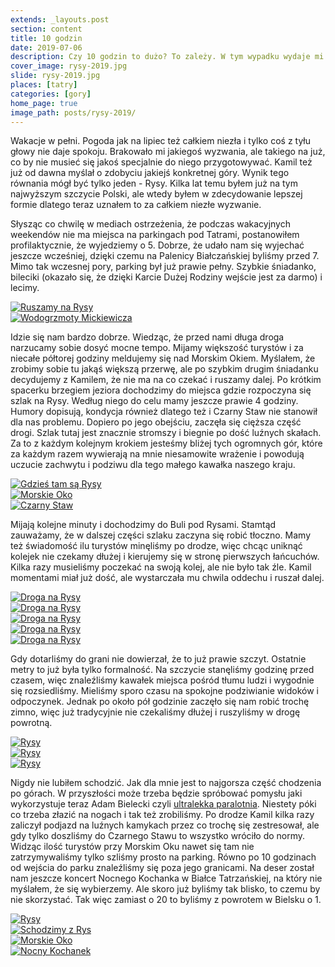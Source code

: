 ```yaml
---
extends: _layouts.post
section: content
title: 10 godzin
date: 2019-07-06
description: Czy 10 godzin to dużo? To zależy. W tym wypadku wydaje mi się, że tak akurat w sam raz.
cover_image: rysy-2019.jpg
slide: rysy-2019.jpg
places: [tatry]
categories: [gory]
home_page: true
image_path: posts/rysy-2019/
---
```


Wakacje w pełni. Pogoda jak na lipiec też całkiem niezła i tylko coś z tyłu głowy nie daje spokoju. Brakowało mi jakiegoś wyzwania, ale takiego na już, co by nie musieć się jakoś specjalnie do niego przygotowywać. Kamil też już od dawna myślał o zdobyciu jakiejś konkretnej góry. Wynik tego równania mógł być tylko jeden - Rysy. Kilka lat temu byłem już na tym najwyższym szczycie Polski, ale wtedy byłem w zdecydowanie lepszej formie dlatego teraz uznałem to za całkiem niezłe wyzwanie.

Słysząc co chwilę w mediach ostrzeżenia, że podczas wakacyjnych weekendów nie ma miejsca na parkingach pod Tatrami, postanowiłem profilaktycznie, że wyjedziemy o 5. Dobrze, że udało nam się wyjechać jeszcze wcześniej, dzięki czemu na Palenicy Białczańskiej byliśmy przed 7. Mimo tak wczesnej pory, parking był już prawie pełny. Szybkie śniadanko, bileciki (okazało się, że dzięki Karcie Dużej Rodziny wejście jest za darmo) i lecimy.

<div class="flex items-stretch justify-between w-full my-8 flex-wrap">
    <div class="w-full sm:w-1/2 sm:pr-2">
        <a href="{{ $page->cloudinary }}{{ $page->postPhoto }}/{{ $page->cloudinaryId }}/{{ $page->image_path }}startujemy.jpg">
            <img data-srcset="{{ $page->cloudinary }}{{ $page->postPhotoSmall }}/{{ $page->cloudinaryId }}/{{ $page->image_path }}startujemy.jpg 768w,{{ $page->cloudinary }}{{ $page->postPhoto }}/{{ $page->cloudinaryId }}/{{ $page->image_path }}startujemy.jpg 1400w" data-sizes="75vw,(min-width: 1024px) 900px" data-src="{{ $page->cloudinary }}{{ $page->postPhoto }}/{{ $page->cloudinaryId }}/{{ $page->image_path }}startujemy.jpg" alt="Ruszamy na Rysy" class="lazy" loading="lazy">
        </a>
    </div>
    <div class="w-full mt-2 sm:mt-0 sm:w-1/2">
        <a href="{{ $page->cloudinary }}{{ $page->postPhoto }}/{{ $page->cloudinaryId }}/{{ $page->image_path }}wodogrzmoty.jpg">
            <img data-srcset="{{ $page->cloudinary }}{{ $page->postPhotoSmall }}/{{ $page->cloudinaryId }}/{{ $page->image_path }}wodogrzmoty.jpg 768w,{{ $page->cloudinary }}{{ $page->postPhoto }}/{{ $page->cloudinaryId }}/{{ $page->image_path }}wodogrzmoty.jpg 1400w" data-sizes="75vw,(min-width: 1024px) 900px" data-src="{{ $page->cloudinary }}{{ $page->postPhoto }}/{{ $page->cloudinaryId }}/{{ $page->image_path }}wodogrzmoty.jpg" alt="Wodogrzmoty Mickiewicza" class="lazy" loading="lazy">
        </a>
    </div>
</div>

Idzie się nam bardzo dobrze. Wiedząc, że przed nami długa droga narzucamy sobie dosyć mocne tempo. Mijamy większość turystów i za niecałe półtorej godziny meldujemy się nad Morskim Okiem. Myślałem, że zrobimy sobie tu jakąś większą przerwę, ale po szybkim drugim śniadanku decydujemy z Kamilem, że nie ma na co czekać i ruszamy dalej. Po krótkim spacerku brzegiem jeziora dochodzimy do miejsca gdzie rozpoczyna się szlak na Rysy. Według niego do celu mamy jeszcze prawie 4 godziny. Humory dopisują, kondycja również dlatego też i Czarny Staw nie stanowił dla nas problemu. Dopiero po jego obejściu, zaczęła się cięższa część drogi. Szlak tutaj jest znacznie stromszy i biegnie po dość luźnych skałach. Za to z każdym kolejnym krokiem jesteśmy bliżej tych ogromnych gór, które za każdym razem wywierają na mnie niesamowite wrażenie i powodują uczucie zachwytu i podziwu dla tego małego kawałka naszego kraju.

<div class="flex items-stretch justify-between w-full my-8 flex-wrap">
    <div class="w-full sm:w-1/3 sm:pr-2">
        <a href="{{ $page->cloudinary }}{{ $page->postPhoto }}/{{ $page->cloudinaryId }}/{{ $page->image_path }}cel.jpg">
            <img data-srcset="{{ $page->cloudinary }}{{ $page->postPhotoSmall }}/{{ $page->cloudinaryId }}/{{ $page->image_path }}cel.jpg 768w,{{ $page->cloudinary }}{{ $page->postPhoto }}/{{ $page->cloudinaryId }}/{{ $page->image_path }}cel.jpg 1400w" data-sizes="75vw,(min-width: 1024px) 900px" data-src="{{ $page->cloudinary }}{{ $page->postPhoto }}/{{ $page->cloudinaryId }}/{{ $page->image_path }}cel.jpg" alt="Gdzieś tam są Rysy" class="lazy" loading="lazy">
        </a>
    </div>
    <div class="w-full mt-2 sm:mt-0 sm:w-1/3 sm:pr-2">
        <a href="{{ $page->cloudinary }}{{ $page->postPhoto }}/{{ $page->cloudinaryId }}/{{ $page->image_path }}morskie-oko.jpg">
            <img data-srcset="{{ $page->cloudinary }}{{ $page->postPhotoSmall }}/{{ $page->cloudinaryId }}/{{ $page->image_path }}morskie-oko.jpg 768w,{{ $page->cloudinary }}{{ $page->postPhoto }}/{{ $page->cloudinaryId }}/{{ $page->image_path }}morskie-oko.jpg 1400w" data-sizes="75vw,(min-width: 1024px) 900px" data-src="{{ $page->cloudinary }}{{ $page->postPhoto }}/{{ $page->cloudinaryId }}/{{ $page->image_path }}morskie-oko.jpg" alt="Morskie Oko" class="lazy" loading="lazy">
        </a>
    </div>
    <div class="w-full mt-2 sm:mt-0 sm:w-1/3">
        <a href="{{ $page->cloudinary }}{{ $page->postPhoto }}/{{ $page->cloudinaryId }}/{{ $page->image_path }}czarny-staw.jpg">
            <img data-srcset="{{ $page->cloudinary }}{{ $page->postPhotoSmall }}/{{ $page->cloudinaryId }}/{{ $page->image_path }}czarny-staw.jpg 768w,{{ $page->cloudinary }}{{ $page->postPhoto }}/{{ $page->cloudinaryId }}/{{ $page->image_path }}czarny-staw.jpg 1400w" data-sizes="75vw,(min-width: 1024px) 900px" data-src="{{ $page->cloudinary }}{{ $page->postPhoto }}/{{ $page->cloudinaryId }}/{{ $page->image_path }}czarny-staw.jpg" alt="Czarny Staw" class="lazy" loading="lazy">
        </a>
    </div>
</div>

Mijają kolejne minuty i dochodzimy do Buli pod Rysami. Stamtąd zauważamy, że w dalszej części szlaku zaczyna się robić tłoczno. Mamy też świadomość ilu turystów minęliśmy po drodze, więc chcąc uniknąć kolejek nie czekamy dłużej i kierujemy się w stronę pierwszych łańcuchów. Kilka razy musieliśmy poczekać na swoją kolej, ale nie było tak źle. Kamil momentami miał już dość, ale wystarczała mu chwila oddechu i ruszał dalej.

<div class="flex items-stretch justify-between w-full my-8 flex-wrap">
    <div class="w-full sm:w-1/3 sm:pr-2">
        <a href="{{ $page->cloudinary }}{{ $page->postPhoto }}/{{ $page->cloudinaryId }}/{{ $page->image_path }}snieg.jpg">
            <img data-srcset="{{ $page->cloudinary }}{{ $page->postPhotoSmall }}/{{ $page->cloudinaryId }}/{{ $page->image_path }}snieg.jpg 768w,{{ $page->cloudinary }}{{ $page->postPhoto }}/{{ $page->cloudinaryId }}/{{ $page->image_path }}snieg.jpg 1400w" data-sizes="75vw,(min-width: 1024px) 900px" data-src="{{ $page->cloudinary }}{{ $page->postPhoto }}/{{ $page->cloudinaryId }}/{{ $page->image_path }}snieg.jpg" alt="Droga na Rysy" class="lazy" loading="lazy">
        </a>
    </div>
    <div class="w-full mt-2 sm:mt-0 sm:w-1/3 sm:pr-2">
        <a href="{{ $page->cloudinary }}{{ $page->postPhoto }}/{{ $page->cloudinaryId }}/{{ $page->image_path }}w-drodze.jpg">
            <img data-srcset="{{ $page->cloudinary }}{{ $page->postPhotoSmall }}/{{ $page->cloudinaryId }}/{{ $page->image_path }}w-drodze.jpg 768w,{{ $page->cloudinary }}{{ $page->postPhoto }}/{{ $page->cloudinaryId }}/{{ $page->image_path }}w-drodze.jpg 1400w" data-sizes="75vw,(min-width: 1024px) 900px" data-src="{{ $page->cloudinary }}{{ $page->postPhoto }}/{{ $page->cloudinaryId }}/{{ $page->image_path }}w-drodze.jpg" alt="Droga na Rysy" class="lazy" loading="lazy">
        </a>
    </div>
    <div class="w-full mt-2 sm:mt-0 sm:w-1/3">
        <a href="{{ $page->cloudinary }}{{ $page->postPhoto }}/{{ $page->cloudinaryId }}/{{ $page->image_path }}jest-ok.jpg">
            <img data-srcset="{{ $page->cloudinary }}{{ $page->postPhotoSmall }}/{{ $page->cloudinaryId }}/{{ $page->image_path }}jest-ok.jpg 768w,{{ $page->cloudinary }}{{ $page->postPhoto }}/{{ $page->cloudinaryId }}/{{ $page->image_path }}jest-ok.jpg 1400w" data-sizes="75vw,(min-width: 1024px) 900px" data-src="{{ $page->cloudinary }}{{ $page->postPhoto }}/{{ $page->cloudinaryId }}/{{ $page->image_path }}jest-ok.jpg" alt="Droga na Rysy" class="lazy" loading="lazy">
        </a>
    </div>
    <div class="w-full mt-2 sm:w-1/2 sm:pr-2">
        <a href="{{ $page->cloudinary }}{{ $page->postPhoto }}/{{ $page->cloudinaryId }}/{{ $page->image_path }}lancuchy.jpg">
            <img data-srcset="{{ $page->cloudinary }}{{ $page->postPhotoSmall }}/{{ $page->cloudinaryId }}/{{ $page->image_path }}lancuchy.jpg 768w,{{ $page->cloudinary }}{{ $page->postPhoto }}/{{ $page->cloudinaryId }}/{{ $page->image_path }}lancuchy.jpg 1400w" data-sizes="75vw,(min-width: 1024px) 900px" data-src="{{ $page->cloudinary }}{{ $page->postPhoto }}/{{ $page->cloudinaryId }}/{{ $page->image_path }}lancuchy.jpg" alt="Droga na Rysy" class="lazy" loading="lazy">
        </a>
    </div>
    <div class="w-full mt-2 sm:w-1/2">
        <a href="{{ $page->cloudinary }}{{ $page->postPhoto }}/{{ $page->cloudinaryId }}/{{ $page->image_path }}wspinaczka.jpg">
            <img data-srcset="{{ $page->cloudinary }}{{ $page->postPhotoSmall }}/{{ $page->cloudinaryId }}/{{ $page->image_path }}wspinaczka.jpg 768w,{{ $page->cloudinary }}{{ $page->postPhoto }}/{{ $page->cloudinaryId }}/{{ $page->image_path }}wspinaczka.jpg 1400w" data-sizes="75vw,(min-width: 1024px) 900px" data-src="{{ $page->cloudinary }}{{ $page->postPhoto }}/{{ $page->cloudinaryId }}/{{ $page->image_path }}wspinaczka.jpg" alt="Droga na Rysy" class="lazy" loading="lazy">
        </a>
    </div>
</div>

Gdy dotarliśmy do grani nie dowierzał, że to już prawie szczyt. Ostatnie metry to już była tylko formalność. Na szczycie stanęliśmy godzinę przed czasem, więc znaleźliśmy kawałek miejsca pośród tłumu ludzi i wygodnie się rozsiedliśmy. Mieliśmy sporo czasu na spokojne podziwianie widoków i odpoczynek. Jednak po około pół godzinie zaczęło się nam robić trochę zimno, więc już tradycyjnie nie czekaliśmy dłużej i ruszyliśmy w drogę powrotną.

<div class="flex items-stretch justify-between w-full my-8 flex-wrap">
    <div class="w-full sm:w-1/3 sm:pr-2">
        <a href="{{ $page->cloudinary }}{{ $page->postPhoto }}/{{ $page->cloudinaryId }}/{{ $page->image_path }}szczyt.jpg">
            <img data-srcset="{{ $page->cloudinary }}{{ $page->postPhotoSmall }}/{{ $page->cloudinaryId }}/{{ $page->image_path }}szczyt.jpg 768w,{{ $page->cloudinary }}{{ $page->postPhoto }}/{{ $page->cloudinaryId }}/{{ $page->image_path }}szczyt.jpg 1400w" data-sizes="75vw,(min-width: 1024px) 900px" data-src="{{ $page->cloudinary }}{{ $page->postPhoto }}/{{ $page->cloudinaryId }}/{{ $page->image_path }}szczyt.jpg" alt="Rysy" class="lazy" loading="lazy">
        </a>
    </div>
    <div class="w-full mt-2 sm:mt-0 sm:w-1/3 sm:pr-2">
        <a href="{{ $page->cloudinary }}{{ $page->postPhoto }}/{{ $page->cloudinaryId }}/{{ $page->image_path }}rysy.jpg">
            <img data-srcset="{{ $page->cloudinary }}{{ $page->postPhotoSmall }}/{{ $page->cloudinaryId }}/{{ $page->image_path }}rysy.jpg 768w,{{ $page->cloudinary }}{{ $page->postPhoto }}/{{ $page->cloudinaryId }}/{{ $page->image_path }}rysy.jpg 1400w" data-sizes="75vw,(min-width: 1024px) 900px" data-src="{{ $page->cloudinary }}{{ $page->postPhoto }}/{{ $page->cloudinaryId }}/{{ $page->image_path }}rysy.jpg" alt="Rysy" class="lazy" loading="lazy">
        </a>
    </div>
    <div class="w-full mt-2 sm:mt-0 sm:w-1/3">
        <a href="{{ $page->cloudinary }}{{ $page->postPhoto }}/{{ $page->cloudinaryId }}/{{ $page->image_path }}rysy-2.jpg">
            <img data-srcset="{{ $page->cloudinary }}{{ $page->postPhotoSmall }}/{{ $page->cloudinaryId }}/{{ $page->image_path }}rysy-2.jpg 768w,{{ $page->cloudinary }}{{ $page->postPhoto }}/{{ $page->cloudinaryId }}/{{ $page->image_path }}rysy-2.jpg 1400w" data-sizes="75vw,(min-width: 1024px) 900px" data-src="{{ $page->cloudinary }}{{ $page->postPhoto }}/{{ $page->cloudinaryId }}/{{ $page->image_path }}rysy-2.jpg" alt="Rysy" class="lazy" loading="lazy">
        </a>
    </div>
</div>

Nigdy nie lubiłem schodzić. Jak dla mnie jest to najgorsza część chodzenia po górach. W przyszłości może trzeba będzie spróbować pomysłu jaki wykorzystuje teraz Adam Bielecki czyli <a href="https://www.dudek.eu/produkty/run-fly.html" target="_blank" rel="nofollow noopener noreferrer">ultralekka paralotnia</a>. Niestety póki co trzeba złazić na nogach i tak też zrobiliśmy. Po drodze Kamil kilka razy zaliczył podjazd na luźnych kamykach przez co trochę się zestresował, ale gdy tylko doszliśmy do Czarnego Stawu to wszystko wróciło do normy. Widząc ilość turystów przy Morskim Oku nawet się tam nie zatrzymywaliśmy tylko szliśmy prosto na parking. Równo po 10 godzinach od wejścia do parku znaleźliśmy się poza jego granicami. Na deser został nam jeszcze koncert Nocnego Kochanka w Białce Tatrzańskiej, na który nie myślałem, że się wybierzemy. Ale skoro już byliśmy tak blisko, to czemu by nie skorzystać. Tak więc zamiast o 20 to byliśmy z powrotem w Bielsku o 1. 

<div class="flex items-stretch justify-between w-full my-8 flex-wrap">
    <div class="w-full sm:w-1/4 sm:pr-2">
        <a href="{{ $page->cloudinary }}{{ $page->postPhoto }}/{{ $page->cloudinaryId }}/{{ $page->image_path }}czarny-staw-2.jpg">
            <img data-srcset="{{ $page->cloudinary }}{{ $page->postPhotoSmall }}/{{ $page->cloudinaryId }}/{{ $page->image_path }}czarny-staw-2.jpg 768w,{{ $page->cloudinary }}{{ $page->postPhoto }}/{{ $page->cloudinaryId }}/{{ $page->image_path }}czarny-staw-2.jpg 1400w" data-sizes="75vw,(min-width: 1024px) 900px" data-src="{{ $page->cloudinary }}{{ $page->postPhoto }}/{{ $page->cloudinaryId }}/{{ $page->image_path }}czarny-staw-2.jpg" alt="Rysy" class="lazy" loading="Czarny Staw">
        </a>
    </div>
    <div class="w-full mt-2 sm:mt-0 sm:w-1/4 sm:pr-2">
        <a href="{{ $page->cloudinary }}{{ $page->postPhoto }}/{{ $page->cloudinaryId }}/{{ $page->image_path }}schodzimy.jpg">
            <img data-srcset="{{ $page->cloudinary }}{{ $page->postPhotoSmall }}/{{ $page->cloudinaryId }}/{{ $page->image_path }}schodzimy.jpg 768w,{{ $page->cloudinary }}{{ $page->postPhoto }}/{{ $page->cloudinaryId }}/{{ $page->image_path }}schodzimy.jpg 1400w" data-sizes="75vw,(min-width: 1024px) 900px" data-src="{{ $page->cloudinary }}{{ $page->postPhoto }}/{{ $page->cloudinaryId }}/{{ $page->image_path }}schodzimy.jpg" alt="Schodzimy z Rys" class="lazy" loading="lazy">
        </a>
    </div>
    <div class="w-full mt-2 sm:mt-0 sm:w-1/4 sm:pr-2">
        <a href="{{ $page->cloudinary }}{{ $page->postPhoto }}/{{ $page->cloudinaryId }}/{{ $page->image_path }}morskie-oko-2.jpg">
            <img data-srcset="{{ $page->cloudinary }}{{ $page->postPhotoSmall }}/{{ $page->cloudinaryId }}/{{ $page->image_path }}morskie-oko-2.jpg 768w,{{ $page->cloudinary }}{{ $page->postPhoto }}/{{ $page->cloudinaryId }}/{{ $page->image_path }}morskie-oko-2.jpg 1400w" data-sizes="75vw,(min-width: 1024px) 900px" data-src="{{ $page->cloudinary }}{{ $page->postPhoto }}/{{ $page->cloudinaryId }}/{{ $page->image_path }}morskie-oko-2.jpg" alt="Morskie Oko" class="lazy" loading="lazy">
        </a>
    </div>
    <div class="w-full mt-2 sm:mt-0 sm:w-1/4">
        <a href="{{ $page->cloudinary }}{{ $page->postPhoto }}/{{ $page->cloudinaryId }}/{{ $page->image_path }}nocny-kochanek.jpg">
            <img data-srcset="{{ $page->cloudinary }}{{ $page->postPhotoSmall }}/{{ $page->cloudinaryId }}/{{ $page->image_path }}nocny-kochanek.jpg 768w,{{ $page->cloudinary }}{{ $page->postPhoto }}/{{ $page->cloudinaryId }}/{{ $page->image_path }}nocny-kochanek.jpg 1400w" data-sizes="75vw,(min-width: 1024px) 900px" data-src="{{ $page->cloudinary }}{{ $page->postPhoto }}/{{ $page->cloudinaryId }}/{{ $page->image_path }}nocny-kochanek.jpg" alt="Nocny Kochanek" class="lazy" loading="lazy">
        </a>
    </div>
</div>